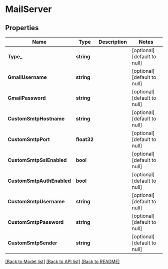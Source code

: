 # MailServer

## Properties
Name | Type | Description | Notes
------------ | ------------- | ------------- | -------------
**Type_** | **string** |  | [optional] [default to null]
**GmailUsername** | **string** |  | [optional] [default to null]
**GmailPassword** | **string** |  | [optional] [default to null]
**CustomSmtpHostname** | **string** |  | [optional] [default to null]
**CustomSmtpPort** | **float32** |  | [optional] [default to null]
**CustomSmtpSslEnabled** | **bool** |  | [optional] [default to null]
**CustomSmtpAuthEnabled** | **bool** |  | [optional] [default to null]
**CustomSmtpUsername** | **string** |  | [optional] [default to null]
**CustomSmtpPassword** | **string** |  | [optional] [default to null]
**CustomSmtpSender** | **string** |  | [optional] [default to null]

[[Back to Model list]](../README.md#documentation-for-models) [[Back to API list]](../README.md#documentation-for-api-endpoints) [[Back to README]](../README.md)


